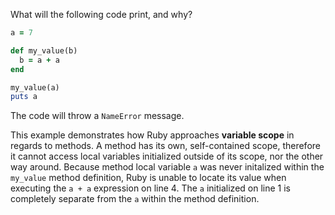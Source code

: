 What will the following code print, and why?
```Ruby
a = 7

def my_value(b)
  b = a + a
end

my_value(a)
puts a
```
The code will throw a `NameError` message.

This example demonstrates how Ruby approaches **variable scope** in regards to methods. A method has its own, self-contained scope, therefore it cannot access local variables initialized outside of its scope, nor the other way around. Because method local variable `a` was never initalized within the `my_value` method definition, Ruby is unable to locate its value when executing the `a + a` expression on line 4. The `a` initialized on line 1 is completely separate from the `a` within the method definition.